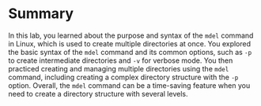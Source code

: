 # Summary

In this lab, you learned about the purpose and syntax of the `mdel` command in Linux, which is used to create multiple directories at once. You explored the basic syntax of the `mdel` command and its common options, such as `-p` to create intermediate directories and `-v` for verbose mode. You then practiced creating and managing multiple directories using the `mdel` command, including creating a complex directory structure with the `-p` option. Overall, the `mdel` command can be a time-saving feature when you need to create a directory structure with several levels.
